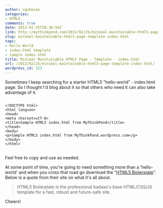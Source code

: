 ```yaml
---
author: vguhesan
categories:
- HTML5
comments: true
date: 2012-02-25T18:36:56Z
link: http://mythinkpond.com/2012/02/25/minimal-maintainable-html5-page-template-index-html/
slug: minimal-maintainable-html5-page-template-index-html
tags:
- Hello World
- index.html template
- sample index.html
title: Minimal Maintainable HTML5 Page - Template - index.html
url: /2012/02/25/minimal-maintainable-html5-page-template-index-html/
wordpress_id: 323
---
```


Sometimes I keep searching for a starter HTML5 "hello-world" - index.html page. So I thought I'd blog about it so that others who need it can also take advantage of it.

<pre>
<code class="language-html line-numbers">
&lt;!DOCTYPE html&gt;
&lt;html lang=en&gt;
&lt;head&gt;
&lt;meta charset=utf-8&gt;
&lt;title&gt;Sample HTML5 index.html from MyThinkPond&lt;/title&gt;
&lt;/head&gt;
&lt;body&gt;
&lt;p&gt;Sample HTML5 index.html from MyThinkPond.wordpress.com&lt;/p&gt;
&lt;/body&gt;
&lt;/html&gt;
</code>
</pre>

Feel free to copy and use as needed.

At some point of time, you're going to need something more than a 'hello-world' and when you cross that road go download the "[HTML5 Boilerplate](http://html5boilerplate.com/)". Below is a quote from their site on what it's all about.



<blockquote>HTML5 Boilerplate is the professional badass's base HTML/CSS/JS template for a fast, robust and future-safe site.</blockquote>


Cheers!

